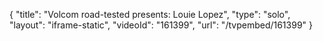 {
    "title": "Volcom road-tested presents: Louie Lopez",
    "type": "solo",
    "layout": "iframe-static",
    "videoId": "161399",
    "url": "\/tvpembed\/161399"
}